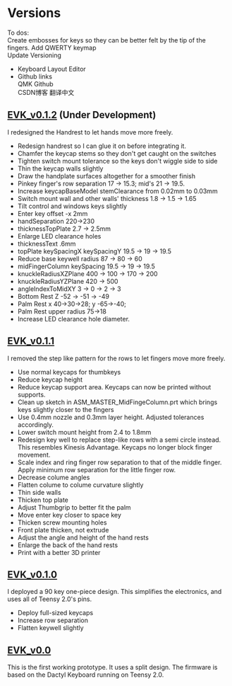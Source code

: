 # Versions
To dos:  
Create embosses for keys so they can be better felt by the tip of the fingers.
Add QWERTY keymap   
Update Versioning  
  * Keyboard Layout Editor   
  * Github links  
  QMK Github  
CSDN博客 翻译中文  

## [EVK_v0.1.2](EVK_v0.1.2) (Under Development)  
I redesigned the Handrest to let hands move more freely.
* Redesign handrest so I can glue it on before integrating it.
* Chamfer the keycap stems so they don't get caught on the switches  
* Tighten switch mount tolerance so the keys don't wiggle side to side
* Thin the keycap walls slightly
* Draw the handplate surfaces altogether for a smoother finish  
* Pinkey finger's row separation 17 -> 15.3; mid's 21 -> 19.5.
* Increase keycapBaseModel stemClearance from 0.02mm to 0.03mm  
* Switch mount wall and other walls' thickness 1.8 -> 1.5 -> 1.65
* Tilt control and windows keys slightly
* Enter key offset -x 2mm
* handSeparation 220->230
* thicknessTopPlate 2.7 -> 2.5mm
* Enlarge LED clearance holes
* thicknessText .6mm
* topPlate keySpacingX keySpacingY 19.5 -> 19 -> 19.5
* Reduce base keywell radius 87 -> 80 -> 60
* midFingerColumn keySpacing 19.5 -> 19 -> 19.5
* knuckleRadiusXZPlane 400 -> 100 -> 170 -> 200
* knuckleRadiusYZPlane 420 -> 500
* angleIndexToMidXY 3 -> 0 -> 2 -> 3
* Bottom Rest Z -52 -> -51 -> -49
* Palm Rest x 40->30->28; y -65->-40; 
* Palm Rest upper radius 75->18
* Increase LED clearance hole diameter.

## [EVK_v0.1.1](EVK_v0.1.1)
I removed the step like pattern for the rows to let fingers move more freely.
* Use normal keycaps for thumbkeys
* Reduce keycap height
* Reduce keycap support area. Keycaps can now be printed without supports.
* Clean up sketch in ASM_MASTER_MidFingeColumn.prt which brings keys slightly closer to the fingers
* Use 0.4mm nozzle and 0.3mm layer height. Adjusted tolerances accordingly.
* Lower switch mount height from 2.4 to 1.8mm
* Redesign key well to replace step-like rows with a semi circle instead. This resembles Kinesis Advantage. Keycaps no longer block finger movement.
* Scale index and ring finger row separation to that of the middle finger. Apply minimum row separation for the little finger row.
* Decrease colume angles
* Flatten colume to colume curvature slightly
* Thin side walls
* Thicken top plate
* Adjust Thumbgrip to better fit the palm
* Move enter key closer to space key
* Thicken screw mounting holes  
* Front plate thicken, not extrude  
* Adjust the angle and height of the hand rests  
* Enlarge the back of the hand rests  
* Print with a better 3D printer  

## [EVK_v0.1.0](EVK_v0.1.0)
I deployed a 90 key one-piece design. This simplifies the electronics, and uses all of Teensy 2.0's pins.   
* Deploy full-sized keycaps  
* Increase row separation
* Flatten keywell slightly

## [EVK_v0.0](EVK_v0.0) 
This is the first working prototype. It uses a split design. The firmware is based on the Dactyl Keyboard running on Teensy 2.0.  